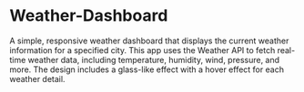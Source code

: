 # Weather-Dashboard
A simple, responsive weather dashboard that displays the current weather information for a specified city. This app uses the Weather API to fetch real-time weather data, including temperature, humidity, wind, pressure, and more. The design includes a glass-like effect with a hover effect for each weather detail.
